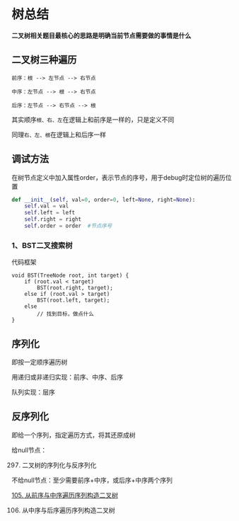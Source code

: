 # 树总结

**二叉树相关题目最核心的思路是明确当前节点需要做的事情是什么**

## 二叉树三种遍历

```
前序：根 --> 左节点 --> 右节点

中序：左节点 --> 根 --> 右节点

后序：左节点 --> 右节点 --> 根 
```

其实顺序`根、右、左`在逻辑上和前序是一样的，只是定义不同

同理`右、左、根`在逻辑上和后序一样

## 调试方法

在树节点定义中加入属性order，表示节点的序号，用于debug时定位树的遍历位置

```python
def __init__(self, val=0, order=0, left=None, right=None):
    self.val = val
    self.left = left
    self.right = right
    self.order = order	#节点序号
```



### 1、BST二叉搜索树

代码框架

```
void BST(TreeNode root, int target) {
    if (root.val < target) 
        BST(root.right, target);
    else if (root.val > target)
        BST(root.left, target);
    else
    	// 找到目标，做点什么
}
```

## 序列化

即按一定顺序遍历树

用递归或非递归实现：前序、中序、后序

队列实现：层序

## 反序列化

即给一个序列，指定遍历方式，将其还原成树

给null节点：

297. 二叉树的序列化与反序列化

不给null节点：至少需要前序+中序，或后序+中序两个序列

[105. 从前序与中序遍历序列构造二叉树](1-200/105.-cong-qian-xu-yu-zhong-xu-bian-li-xu-lie-gou-zao-er-cha-shu.md)

106. 从中序与后序遍历序列构造二叉树

